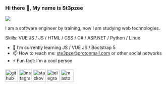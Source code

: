 ### Hi there 👋, My name is St3pzee
![](https://i.imgur.com/BWzALs5.png)

I am a software engineer by training, now I am studying web technologies.

Skills: VUE JS / JS / HTML / CSS / C# / ASP.NET / Python / Linux

- 🌱 I’m currently learning JS / VUE JS / Bootstrap 5 
- 📫 How to reach me: ste3pze@protonmail.com or other social networks 
- ⚡ Fun fact: I'm a cool person 


[<img src='https://cdn.jsdelivr.net/npm/simple-icons@3.0.1/icons/github.svg' alt='github' height='40'>](https://github.com/https://github.com/Ste3pze)  [<img src='https://cdn.jsdelivr.net/npm/simple-icons@3.0.1/icons/instagram.svg' alt='instagram' height='40'>](https://www.instagram.com/https://www.instagram.com/ste3pzee//)  [<img src='https://cdn.jsdelivr.net/npm/simple-icons@3.0.1/icons/stackoverflow.svg' alt='stackoverflow' height='40'>](https://stackoverflow.com/users/https://ru.stackoverflow.com/users/499751/ste3pze?tab=profile)  [<img src='https://cdn.jsdelivr.net/npm/simple-icons@3.0.1/icons/telegram.svg' alt='telegram' height='40'>](https://t.me/ste3pze)  [<img src='https://cdn.jsdelivr.net/npm/simple-icons@3.0.1/icons/mastodon.svg' alt='mastodon' height='40'>](https://social.linux.pizza/@gallon)  
